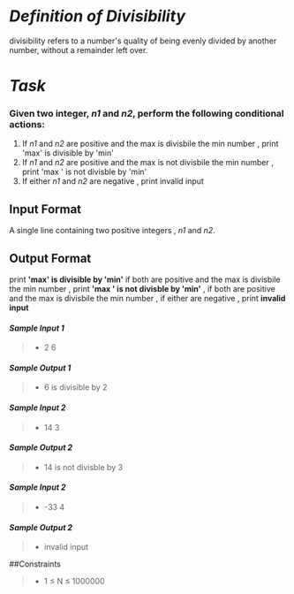 # *Definition of Divisibility*
divisibility refers to a number's quality of being evenly divided by another number, without a remainder left over.

# *Task*
### Given two integer, *_n1_* and *_n2_*, perform the following conditional actions:
1. If _n1_  and _n2_ are positive and the max is divisbile the min number , print 'max' is divisible by 'min'
2. If _n1_  and _n2_ are positive and the max is  not divisbile the min number ,  print 'max ' is not divisble by 'min'
3. If either _n1_  and _n2_ are negative , print invalid input


## Input Format
A single line containing two positive integers , _n1_  and _n2_.

## Output Format
print **'max' is divisible by 'min'** if both are positive and the max is divisbile the min number ,  print **'max ' is not divisble by 'min'** , if both are 
positive and the max is divisbile the min number , if either are negative , print **invalid input**

#### *Sample Input 1* 
>- 2  6
#### *Sample Output 1*
>- 6 is divisible by 2



#### *Sample Input 2*
>- 14  3
#### *Sample Output 2*
>- 14 is not divisble by 3


#### *Sample Input 2*
>- -33  4
#### *Sample Output 2*
>- invalid input


##Constraints
>- 1 ≤ N ≤ 1000000

